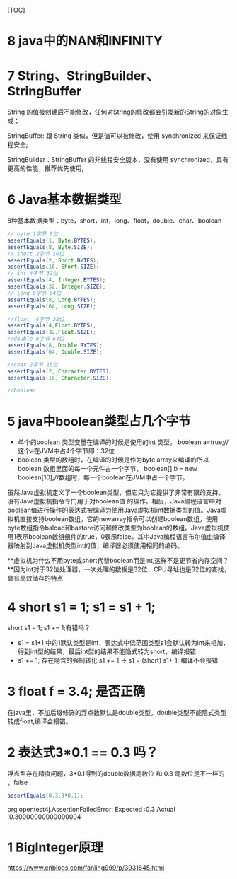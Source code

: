 

[TOC]



# 8 java中的NAN和INFINITY



# 7 String、StringBuilder、StringBuffer

String 的值被创建后不能修改，任何对String的修改都会引发新的String的对象生成；

StringBuffer: 跟 String 类似，但是值可以被修改，使用 synchronized 来保证线程安全;

StringBuilder：StringBuffer 的非线程安全版本，没有使用 synchronized，具有更高的性能，推荐优先使用;

# 6 Java基本数据类型

8种基本数据类型：byte，short，int，long、float，double、char、boolean

```java
// byte 1字节 8位
assertEquals(1, Byte.BYTES);
assertEquals(8, Byte.SIZE);
// short 2字节 16位
assertEquals(2, Short.BYTES);
assertEquals(16, Short.SIZE);
// int 4字节 32位
assertEquals(4, Integer.BYTES);
assertEquals(32, Integer.SIZE);
// long 8字节 64位
assertEquals(8, Long.BYTES);
assertEquals(64, Long.SIZE);

//float  4字节 32位
assertEquals(4,Float.BYTES);
assertEquals(32,Float.SIZE);
//double 8字节 64位
assertEquals(8, Double.BYTES);
assertEquals(64, Double.SIZE);

//char 2字节 16位
assertEquals(2, Character.BYTES);
assertEquals(16, Character.SIZE);

//boolean


```

# 5 java中boolean类型占几个字节

- 单个的boolean 类型变量在编译的时候是使用的int 类型。 boolean a=true;//这个a在JVM中占4个字节即：32位
- boolean 类型的数组时，在编译的时候是作为byte array来编译的所以boolean 数组里面的每一个元件占一个字节， boolean[] b = new boolean[10];//数组时，每一个boolean在JVM中占一个字节。 

虽然Java虚拟机定义了一个boolean类型，但它只为它提供了非常有限的支持。没有Java虚拟机指令专门用于对boolean值         的操作。相反，Java编程语言中对boolean值进行操作的表达式被编译为使用Java虚拟机int数据类型的值。Java虚拟机直接支持boolean数组。它的newarray指令可以创建boolean数组。使用byte数组指令baload和bastore访问和修改类型为boolean的数组。Java虚拟机使用1表示boolean数组组件的true，0表示false。其中Java编程语言布尔值由编译器映射到Java虚拟机类型int的值，编译器必须使用相同的编码。

**虚拟机为什么不用byte或short代替boolean而是int,这样不是更节省内存空间？**因为int对于32位处理器，一次处理的数据是32位，CPU寻址也是32位的查找，具有高效储存的特点



# 4 short s1 = 1; s1 = s1 + 1;

short s1 = 1; s1 += 1;有错吗？

- s1 = s1+1 中的1默认类型是int，表达式中低范围类型s1会默认转为int来相加，得到int型的结果，最后int型的结果不能隐式转为short，编译报错
- s1 += 1; 存在隐含的强制转化 s1 += 1 -> s1 = (short) s1+ 1; 编译不会报错

# 3 float f = 3.4; 是否正确

在java里，不加后缀修饰的浮点数默认是double类型。double类型不能隐式类型转成float,编译会报错。

# 2 表达式3*0.1 == 0.3 吗？

浮点型存在精度问题，3*0.1得到的double数据尾数位 和 0.3 尾数位是不一样的 ，false

```java
assertEquals(0.3,3*0.1);
```

org.opentest4j.AssertionFailedError: 
Expected :0.3
Actual   :0.30000000000000004



# 1 BigInteger原理

https://www.cnblogs.com/fanling999/p/3931645.html

